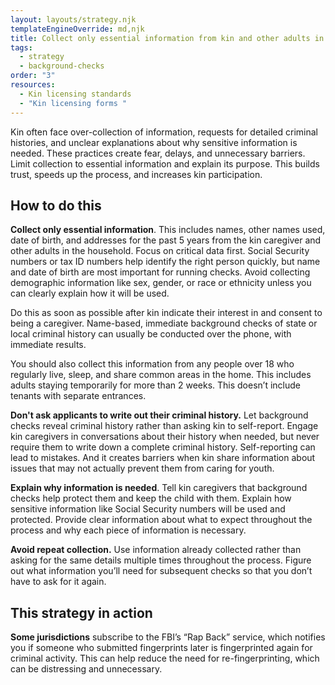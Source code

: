 ```yaml
---
layout: layouts/strategy.njk
templateEngineOverride: md,njk
title: Collect only essential information from kin and other adults in household
tags:
  - strategy
  - background-checks
order: "3"
resources:
  - Kin licensing standards
  - "Kin licensing forms "
---
```

Kin often face over-collection of information, requests for detailed criminal histories, and unclear explanations about why sensitive information is needed. These practices create fear, delays, and unnecessary barriers. Limit collection to essential information and explain its purpose. This builds trust, speeds up the process, and increases kin participation.

## How to do this

**Collect only essential information**. This includes names, other names used, date of birth, and addresses for the past 5 years from the kin caregiver and other adults in the household. Focus on critical data first. Social Security numbers or tax ID numbers help identify the right person quickly, but name and date of birth are most important for running checks. Avoid collecting demographic information like sex, gender, or race or ethnicity unless you can clearly explain how it will be used. 

Do this as soon as possible after kin indicate their interest in and consent to being a caregiver. Name-based, immediate background checks of state or local criminal history can usually be conducted over the phone, with immediate results. 

You should also collect this information from any people over 18 who regularly live, sleep, and share common areas in the home. This includes adults staying temporarily for more than 2 weeks. This doesn’t include tenants with separate entrances.

**Don't ask applicants to write out their criminal history.** Let background checks reveal criminal history rather than asking kin to self-report. Engage kin caregivers in conversations about their history when needed, but never require them to write down a complete criminal history. Self-reporting can lead to mistakes. And it creates barriers when kin share information about issues that may not actually prevent them from caring for youth.

**Explain why information is needed**. Tell kin caregivers that background checks help protect them and keep the child with them. Explain how sensitive information like Social Security numbers will be used and protected. Provide clear information about what to expect throughout the process and why each piece of information is necessary.

**Avoid repeat collection.** Use information already collected rather than asking for the same details multiple times throughout the process. Figure out what information you’ll need for subsequent checks so that you don’t have to ask for it again. 

## This strategy in action

**Some jurisdictions** subscribe to the FBI’s “Rap Back” service, which notifies you if someone who submitted fingerprints later is fingerprinted again for criminal activity. This can help reduce the need for re-fingerprinting, which can be distressing and unnecessary.
